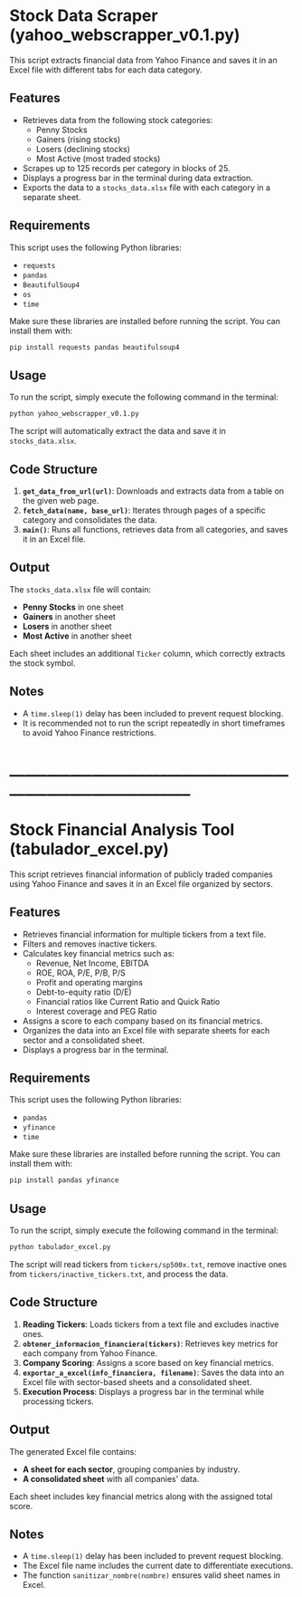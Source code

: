 # Stock Data Scraper (yahoo_webscrapper_v0.1.py)

This script extracts financial data from Yahoo Finance and saves it in an Excel file with different tabs for each data category.

## Features
- Retrieves data from the following stock categories:
  - Penny Stocks
  - Gainers (rising stocks)
  - Losers (declining stocks)
  - Most Active (most traded stocks)
- Scrapes up to 125 records per category in blocks of 25.
- Displays a progress bar in the terminal during data extraction.
- Exports the data to a `stocks_data.xlsx` file with each category in a separate sheet.

## Requirements
This script uses the following Python libraries:
- `requests`
- `pandas`
- `BeautifulSoup4`
- `os`
- `time`

Make sure these libraries are installed before running the script. You can install them with:
```sh
pip install requests pandas beautifulsoup4
```

## Usage
To run the script, simply execute the following command in the terminal:
```sh
python yahoo_webscrapper_v0.1.py
```
The script will automatically extract the data and save it in `stocks_data.xlsx`.

## Code Structure
1. **`get_data_from_url(url)`**: Downloads and extracts data from a table on the given web page.
2. **`fetch_data(name, base_url)`**: Iterates through pages of a specific category and consolidates the data.
3. **`main()`**: Runs all functions, retrieves data from all categories, and saves it in an Excel file.

## Output
The `stocks_data.xlsx` file will contain:
- **Penny Stocks** in one sheet
- **Gainers** in another sheet
- **Losers** in another sheet
- **Most Active** in another sheet

Each sheet includes an additional `Ticker` column, which correctly extracts the stock symbol.

## Notes
- A `time.sleep(1)` delay has been included to prevent request blocking.
- It is recommended not to run the script repeatedly in short timeframes to avoid Yahoo Finance restrictions.
# _____________________________________________________________
# Stock Financial Analysis Tool (tabulador_excel.py)

This script retrieves financial information of publicly traded companies using Yahoo Finance and saves it in an Excel file organized by sectors.

## Features
- Retrieves financial information for multiple tickers from a text file.
- Filters and removes inactive tickers.
- Calculates key financial metrics such as:
  - Revenue, Net Income, EBITDA
  - ROE, ROA, P/E, P/B, P/S
  - Profit and operating margins
  - Debt-to-equity ratio (D/E)
  - Financial ratios like Current Ratio and Quick Ratio
  - Interest coverage and PEG Ratio
- Assigns a score to each company based on its financial metrics.
- Organizes the data into an Excel file with separate sheets for each sector and a consolidated sheet.
- Displays a progress bar in the terminal.

## Requirements
This script uses the following Python libraries:
- `pandas`
- `yfinance`
- `time`

Make sure these libraries are installed before running the script. You can install them with:
```sh
pip install pandas yfinance
```

## Usage
To run the script, simply execute the following command in the terminal:
```sh
python tabulador_excel.py
```
The script will read tickers from `tickers/sp500x.txt`, remove inactive ones from `tickers/inactive_tickers.txt`, and process the data.

## Code Structure
1. **Reading Tickers**: Loads tickers from a text file and excludes inactive ones.
2. **`obtener_informacion_financiera(tickers)`**: Retrieves key metrics for each company from Yahoo Finance.
3. **Company Scoring**: Assigns a score based on key financial metrics.
4. **`exportar_a_excel(info_financiera, filename)`**: Saves the data into an Excel file with sector-based sheets and a consolidated sheet.
5. **Execution Process**: Displays a progress bar in the terminal while processing tickers.

## Output
The generated Excel file contains:
- **A sheet for each sector**, grouping companies by industry.
- **A consolidated sheet** with all companies' data.

Each sheet includes key financial metrics along with the assigned total score.

## Notes
- A `time.sleep(1)` delay has been included to prevent request blocking.
- The Excel file name includes the current date to differentiate executions.
- The function `sanitizar_nombre(nombre)` ensures valid sheet names in Excel.

